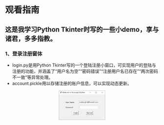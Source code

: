 # 观看指南
## 这是我学习Python Tkinter时写的一些小demo，享与诸君，多多指教。

### 1、登录注册窗体
+ login.py是用Python Tkinter写的一个登陆注册小窗口，可实现用户的登陆与注册的功能，并涵盖了“用户名为空”“密码错误”“注册用户名已存在”“两次密码不一致”等异常处理。
+ account.pickle用以存储注册的账户信息，可以实现动态更新。


<div align=center><img src="Resource/登录1.jpg" width = 30% height = 30%/>
